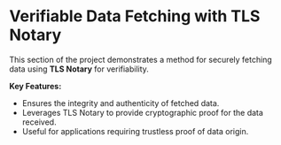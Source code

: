# Verifiable Data Fetching with TLS Notary

This section of the project demonstrates a method for securely fetching data using **TLS Notary** for verifiability.

**Key Features:**
- Ensures the integrity and authenticity of fetched data.
- Leverages TLS Notary to provide cryptographic proof for the data received.
- Useful for applications requiring trustless proof of data origin.
